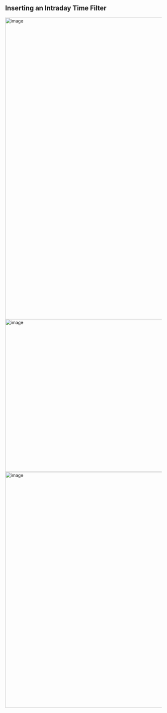 ## Inserting an Intraday Time Filter
<img width="1720" height="967" alt="image" src="https://github.com/user-attachments/assets/9a3d3ef5-5bf3-40f1-ba96-05d305ba8675" />
<img width="1725" height="490" alt="image" src="https://github.com/user-attachments/assets/8572b254-1c57-4862-9beb-8bfe4bd7df2c" />
<img width="1515" height="756" alt="image" src="https://github.com/user-attachments/assets/58dbb0da-1b79-4532-bafa-06a75fefdb08" />




